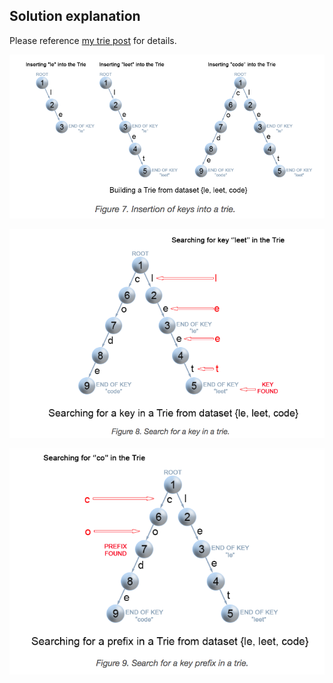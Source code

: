 ## Solution explanation

Please reference [my trie post](https://zhu45.org/posts/2018/Jun/02/trie/) for details.

![insertion](insertion-trie.png)

![search](search-trie.png)

![search prefix](search-prefix-trie.png)